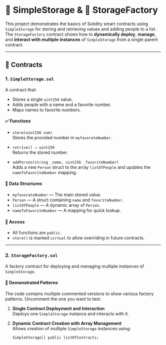 # 🧠 SimpleStorage & 🔧 StorageFactory

This project demonstrates the basics of Solidity smart contracts using `SimpleStorage` for storing and retrieving values and adding people to a list. The `StorageFactory` contract shows how to **dynamically deploy**, **manage**, and **interact with multiple instances** of `SimpleStorage` from a single parent contract.

---

## 📂 Contracts

### 1. `SimpleStorage.sol`

A contract that:
- Stores a single `uint256` value.
- Adds people with a name and a favorite number.
- Maps names to favorite numbers.

#### ✅ Functions

- `store(uint256 num)`  
  Stores the provided number in `myfavorateNumber`.

- `retrive() → uint256`  
  Returns the stored number.

- `addPerson(string _name, uint256 _favoriteNumber)`  
  Adds a new `Person` struct to the array `listOfPeople` and updates the `nameToFavoriteNumber` mapping.

#### 🧱 Data Structures

- `myfavorateNumber` — The main stored value.
- `Person` — A struct containing `name` and `favoriteNumber`.
- `listOfPeople` — A dynamic array of `Person`.
- `nameToFavoriteNumber` — A mapping for quick lookup.

#### 🔐 Access
- All functions are `public`.
- `store()` is marked `virtual` to allow overriding in future contracts.

---

### 2. `StorageFactory.sol`

A factory contract for deploying and managing multiple instances of `SimpleStorage`.

#### 🧪 Demonstrated Patterns

The code contains multiple commented versions to show various factory patterns. Uncomment the one you want to test:

1. **Single Contract Deployment and Interaction**  
   Deploys one `SimpleStorage` instance and interacts with it.

2. **Dynamic Contract Creation with Array Management**  
   Allows creation of multiple `SimpleStorage` instances using:
   ```solidity
   SimpleStorage[] public listOfContracts;

